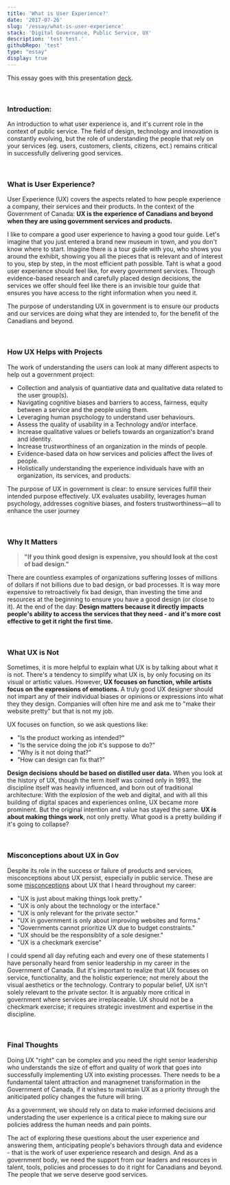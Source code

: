 ```yaml
---
title: 'What is User Experience?'
date: '2017-07-26'
slug: '/essay/what-is-user-experience'
stack: 'Digital Governance, Public Service, UX'
description: 'test test.'
githubRepo: 'test'
type: "essay"  
display: true
---
```


This essay goes with this presentation [deck](https://slides.com/d/bEiIehc/live).

<br/>

### Introduction:

An introduction to what user experience is, and it's current role in the context of public service. The field of design, technology and innovation is constantly evolving, but the role of understanding the people that rely on your services (eg. users, customers, clients, citizens, ect.) remains critical in successfully delivering good services.

<br/>

### What is User Experience?

User Experience (UX) covers the aspects related to how people experience a company, their services and their products. In the context of the Government of Canada: **UX is the experience of Canadians and beyond when they are using government services and products.**

I like to compare a good user experience to having a good tour guide. Let's imagine that you just entered a brand new museum in town, and you don't know where to start. Imagine there is a tour guide with you, who shows you around the exhibit, showing you all the pieces that is relevant and of interest to you, step by step, in the most efficient path possible. Taht is what a good user experience should feel like, for every government services. Through evidence-based research and carefully placed design decisions, the services we offer should feel like there is an invisible tour guide that ensures you have access to the right information when you need it.

The purpose of understanding UX in government is to ensure our products and our services are doing what they are intended to, for the benefit of the Canadians and beyond.

<br/>

### How UX Helps with Projects

The work of understanding the users can look at many different aspects to help out a government project:

- Collection and analysis of quantiative data and qualitative data related to the user group(s).
- Navigating cognitive biases and barriers to access, fairness, equity between a service and the people using them.
- Leveraging human psychology to understand user behaviours.
- Assess the quality of usability in a Technology and/or interface.
- Increase qualitative values or beliefs towards an organization's brand and identity.
- Increase trustworthiness of an organization in the minds of people.
- Evidence-based data on how services and policies affect the lives of people.
- Holistically understanding the experience individuals have with an organization, its services, and products.

The purpose of UX in government is clear: to ensure services fulfill their intended purpose effectively. UX evaluates usability, leverages human psychology, addresses cognitive biases, and fosters trustworthiness—all to enhance the user journey

<br/>

### Why It Matters

> **"If you think good design is expensive, you should look at the cost of bad design."**

There are countless examples of organizations suffering losses of millions of dollars if not billions due to bad design, or bad processes. It is way more expensive to retroactively fix bad design, than investing the time and resources at the beginning to ensure you have a good design (or close to it). At the end of the day: **Design matters because it directly impacts people's ability to access the services that they need - and it's more cost effective to get it right the first time.**

<br/>

### What UX is Not

Sometimes, it is more helpful to explain what UX is by talking about what it is not. There's a tendency to simplify what UX is, by only focusing on its visual or artistic values. However, **UX focuses on function, while artists focus on the expressions of emotions.** A truly good UX designer should not impart any of their individual biases or opinions or  expressions into what they they design. Companies will often hire me and ask me to "make their website pretty" but that is not my job. 

UX focuses on function, so we ask questions like: 

- "Is the product working as intended?"
- "Is the service doing the job it's suppose to do?"
- "Why is it not doing that?"
- "How can design can fix that?"

**Design decisions should be based on distilled user data.** When you look at the history of UX, though the term itself was coined only in 1993, the discipline itself was heavily influenced, and born out of traditional architecture: With the explosion of the web and digital, and with all this building of digital spaces and experiences online, UX became more prominent. But the original intention and value has stayed the same. **UX is about making things work**, not only pretty. What good is a pretty building if it's going to collapse?

<br/>

### Misconceptions about UX in Gov

Despite its role in the success or failure of products and services, misconceptions about UX persist, especially in public service. These are some [misconceptions](https://judepark.com/essay/ux-in-gov) about UX that I heard throughout my career:

- "UX is just about making things look pretty."
- "UX is only about the technology or the interface."
- "UX is only relevant for the private sector."
- "UX in government is only about improving websites and forms."
- "Governments cannot prioritize UX due to budget constraints."
- "UX should be the responsiblity of a sole designer."
- "UX is a checkmark exercise"

I could spend all day refuting each and every one of these statements I have personally heard from senior leadership in my career in the Government of Canada. But it's important to realize that UX focuses on service, functionality, and the holistic experience; not merely about the visual aesthetics or the technology. Contrary to popular belief, UX isn't solely relevant to the private sector. It is arguably more critical in government where services are irreplaceable. UX should not be a checkmark exercise; it requires strategic investment and expertise in the discipline.

<br/>

### Final Thoughts

Doing UX "right" can be complex and you need the right senior leadership who understands the size of effort and quality of work that goes into successfully implementing UX into existing processes. There needs to be a fundamental talent attraction and managmenet transformation in the Government of Canada, if it wishes to maintain UX as a priority through the aniticipated policy changes the future will bring.
 
As a government, we should rely on data to make informed decisions and understading the user experience is a critical piece to making sure our policies address the human needs and pain points.

The act of exploring these questions about the user experience and answering them, anticipating people's behaviors through data and evidence - that is the work of user experience research and design. And as a government body, we need the support from our leaders and resources in talent, tools, policies and processes to do it right for Canadians and beyond. The people that we serve deserve good services.